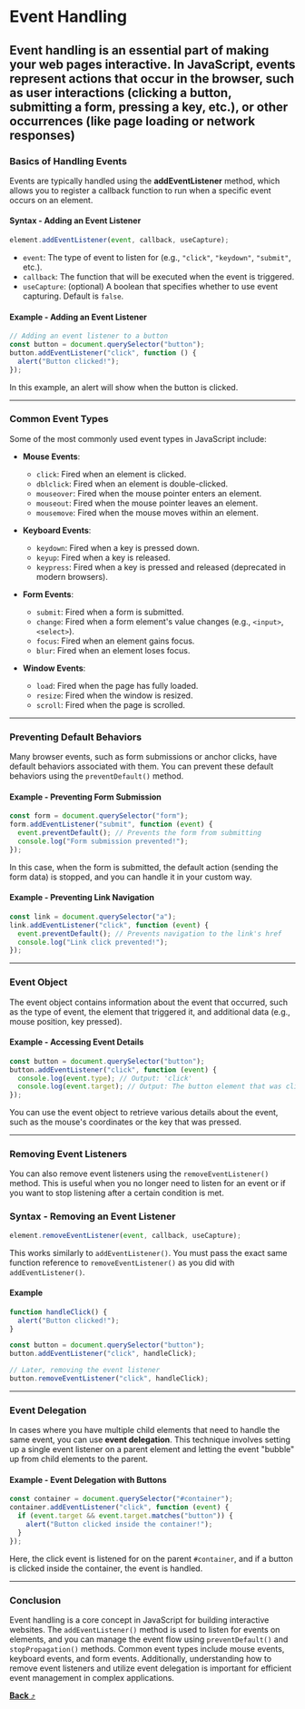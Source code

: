 # Event Handling

## Event handling is an essential part of making your web pages interactive. In JavaScript, events represent actions that occur in the browser, such as user interactions (clicking a button, submitting a form, pressing a key, etc.), or other occurrences (like page loading or network responses)

### Basics of Handling Events

Events are typically handled using the **addEventListener** method, which allows you to register a callback function to run when a specific event occurs on an element.

#### Syntax - Adding an Event Listener

```js
element.addEventListener(event, callback, useCapture);
```

- `event`: The type of event to listen for (e.g., `"click"`, `"keydown"`, `"submit"`, etc.).
- `callback`: The function that will be executed when the event is triggered.
- `useCapture`: (optional) A boolean that specifies whether to use event capturing. Default is `false`.

#### Example - Adding an Event Listener

```js
// Adding an event listener to a button
const button = document.querySelector("button");
button.addEventListener("click", function () {
  alert("Button clicked!");
});
```

In this example, an alert will show when the button is clicked.

---

### Common Event Types

Some of the most commonly used event types in JavaScript include:

- **Mouse Events**:
  - `click`: Fired when an element is clicked.
  - `dblclick`: Fired when an element is double-clicked.
  - `mouseover`: Fired when the mouse pointer enters an element.
  - `mouseout`: Fired when the mouse pointer leaves an element.
  - `mousemove`: Fired when the mouse moves within an element.
- **Keyboard Events**:
  - `keydown`: Fired when a key is pressed down.
  - `keyup`: Fired when a key is released.
  - `keypress`: Fired when a key is pressed and released (deprecated in modern browsers).
- **Form Events**:

  - `submit`: Fired when a form is submitted.
  - `change`: Fired when a form element's value changes (e.g., `<input>`, `<select>`).
  - `focus`: Fired when an element gains focus.
  - `blur`: Fired when an element loses focus.

- **Window Events**:
  - `load`: Fired when the page has fully loaded.
  - `resize`: Fired when the window is resized.
  - `scroll`: Fired when the page is scrolled.

---

### Preventing Default Behaviors

Many browser events, such as form submissions or anchor clicks, have default behaviors associated with them. You can prevent these default behaviors using the `preventDefault()` method.

#### Example - Preventing Form Submission

```js
const form = document.querySelector("form");
form.addEventListener("submit", function (event) {
  event.preventDefault(); // Prevents the form from submitting
  console.log("Form submission prevented!");
});
```

In this case, when the form is submitted, the default action (sending the form data) is stopped, and you can handle it in your custom way.

#### Example - Preventing Link Navigation

```js
const link = document.querySelector("a");
link.addEventListener("click", function (event) {
  event.preventDefault(); // Prevents navigation to the link's href
  console.log("Link click prevented!");
});
```

---

### Event Object

The event object contains information about the event that occurred, such as the type of event, the element that triggered it, and additional data (e.g., mouse position, key pressed).

#### Example - Accessing Event Details

```js
const button = document.querySelector("button");
button.addEventListener("click", function (event) {
  console.log(event.type); // Output: 'click'
  console.log(event.target); // Output: The button element that was clicked
});
```

You can use the event object to retrieve various details about the event, such as the mouse's coordinates or the key that was pressed.

---

### Removing Event Listeners

You can also remove event listeners using the `removeEventListener()` method. This is useful when you no longer need to listen for an event or if you want to stop listening after a certain condition is met.

### Syntax - Removing an Event Listener

```js
element.removeEventListener(event, callback, useCapture);
```

This works similarly to `addEventListener()`. You must pass the exact same function reference to `removeEventListener()` as you did with `addEventListener()`.

#### Example

```js
function handleClick() {
  alert("Button clicked!");
}

const button = document.querySelector("button");
button.addEventListener("click", handleClick);

// Later, removing the event listener
button.removeEventListener("click", handleClick);
```

---

### Event Delegation

In cases where you have multiple child elements that need to handle the same event, you can use **event delegation**. This technique involves setting up a single event listener on a parent element and letting the event "bubble" up from child elements to the parent.

#### Example - Event Delegation with Buttons

```js
const container = document.querySelector("#container");
container.addEventListener("click", function (event) {
  if (event.target && event.target.matches("button")) {
    alert("Button clicked inside the container!");
  }
});
```

Here, the click event is listened for on the parent `#container`, and if a button is clicked inside the container, the event is handled.

---

### Conclusion

Event handling is a core concept in JavaScript for building interactive websites. The `addEventListener()` method is used to listen for events on elements, and you can manage the event flow using `preventDefault()` and `stopPropagation()` methods. Common event types include mouse events, keyboard events, and form events. Additionally, understanding how to remove event listeners and utilize event delegation is important for efficient event management in complex applications.

[**Back** ⤴️](https://github.com/Stei-ITstudents/Javascript-Concepts_Before-ReactJs/tree/main#readme)
